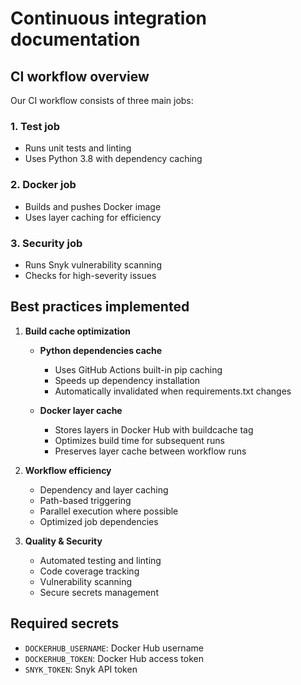 # Continuous integration documentation

## CI workflow overview

Our CI workflow consists of three main jobs:

### 1. Test job

- Runs unit tests and linting
- Uses Python 3.8 with dependency caching

### 2. Docker job

- Builds and pushes Docker image
- Uses layer caching for efficiency

### 3. Security job

- Runs Snyk vulnerability scanning
- Checks for high-severity issues

## Best practices implemented

1. **Build cache optimization**
   - **Python dependencies cache**
     - Uses GitHub Actions built-in pip caching
     - Speeds up dependency installation
     - Automatically invalidated when requirements.txt changes

   - **Docker layer cache**
     - Stores layers in Docker Hub with buildcache tag
     - Optimizes build time for subsequent runs
     - Preserves layer cache between workflow runs

2. **Workflow efficiency**
   - Dependency and layer caching
   - Path-based triggering
   - Parallel execution where possible
   - Optimized job dependencies

3. **Quality & Security**
   - Automated testing and linting
   - Code coverage tracking
   - Vulnerability scanning
   - Secure secrets management

## Required secrets

- `DOCKERHUB_USERNAME`: Docker Hub username
- `DOCKERHUB_TOKEN`: Docker Hub access token  
- `SNYK_TOKEN`: Snyk API token

